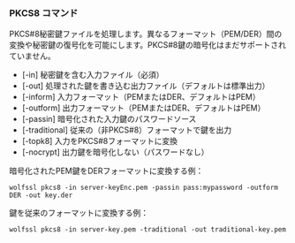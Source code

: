 ### PKCS8 コマンド

PKCS#8秘密鍵ファイルを処理します。異なるフォーマット（PEM/DER）間の変換や秘密鍵の復号化を可能にします。PKCS#8鍵の暗号化はまだサポートされていません。

- [-in] 秘密鍵を含む入力ファイル（必須）
- [-out] 処理された鍵を書き込む出力ファイル（デフォルトは標準出力）
- [-inform] 入力フォーマット（PEMまたはDER、デフォルトはPEM）
- [-outform] 出力フォーマット（PEMまたはDER、デフォルトはPEM）
- [-passin] 暗号化された入力鍵のパスワードソース
- [-traditional] 従来の（非PKCS#8）フォーマットで鍵を出力
- [-topk8] 入力をPKCS#8フォーマットに変換
- [-nocrypt] 出力鍵を暗号化しない（パスワードなし）

暗号化されたPEM鍵をDERフォーマットに変換する例：

```
wolfssl pkcs8 -in server-keyEnc.pem -passin pass:mypassword -outform DER -out key.der
```

鍵を従来のフォーマットに変換する例：

```
wolfssl pkcs8 -in server-key.pem -traditional -out traditional-key.pem
```
